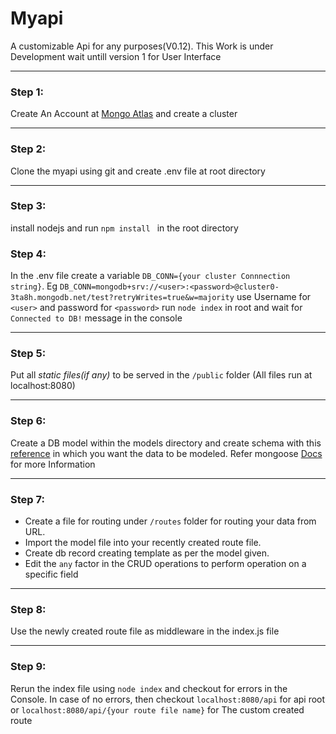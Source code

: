 # Myapi
A customizable Api for any purposes(V0.12). This Work is under Development wait untill version 1 for User Interface
* * * * *

### Step 1:
Create An Account at [Mongo Atlas](https://www.mongodb.com/cloud/atlas) and create a cluster
*******
### Step 2:
Clone the myapi using git and create .env file at root directory
*******
### Step 3:
install nodejs and run `npm install ` in the root directory

### Step 4:
In the .env file create a variable `DB_CONN={your cluster Connnection string}`. Eg `DB_CONN=mongodb+srv://<user>:<password>@cluster0-3ta8h.mongodb.net/test?retryWrites=true&w=majority`  use Username for `<user>` and password for `<password>`
run `node index` in root and wait for `Connected to DB!` message in the console
*******
### Step 5:
Put all _static files(if any)_ to be served in the `/public` folder (All files run at localhost:8080)
*******
### Step 6:
Create a DB model within the models directory and create schema with this [reference](https://github.com/Joe-Ralph/myapi/blob/master/models/Item.js) in which you want the data to be modeled.
Refer mongoose [Docs](https://mongoosejs.com/docs/guide.html) for more Information

*******
### Step 7:
- Create a file for routing under `/routes` folder for routing your data from URL.
- Import the model file into your recently created route file.
- Create db record creating template as per the model given.
- Edit the `any` factor in the CRUD operations to perform operation on a specific field

*******
### Step 8:
Use the newly created route file as middleware in the index.js file
*******
### Step 9:
Rerun the index file using `node index` and checkout for errors in the Console. In case of no errors, then checkout `localhost:8080/api` for api root or `localhost:8080/api/{your route file name}` for The custom created route
